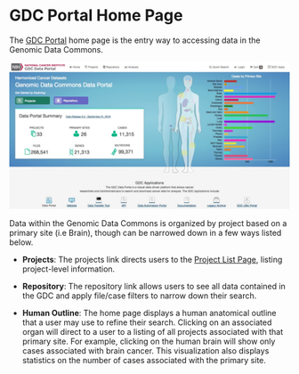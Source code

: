 # GDC Portal Home Page

The [GDC Portal](https://gdc-portal-staging.datacommons.io) home page is the entry way to accessing data in the Genomic Data Commons.  

[![GDC Home Page](images/GDC-Home-Page.png)](images/GDC-Home-Page.png "Click to see the full image.")

Data within the Genomic Data Commons is organized by project based on a primary site (i.e Brain), though can be narrowed down in a few ways listed below.

* __Projects__: The projects link directs users to the [Project List Page](ProjectListPage.md), listing project-level information.

* __Repository__: The repository link allows users to see all data contained in the GDC and apply file/case filters to narrow down their search.

* __Human Outline__: The home page displays a human anatomical outline that a user may use to refine their search. Clicking on an associated organ will direct to a user to a listing of all projects associated with that primary site. For example, clicking on the human brain will show only cases associated with brain cancer.  This visualization also displays statistics on the number of cases associated with the primary site.
